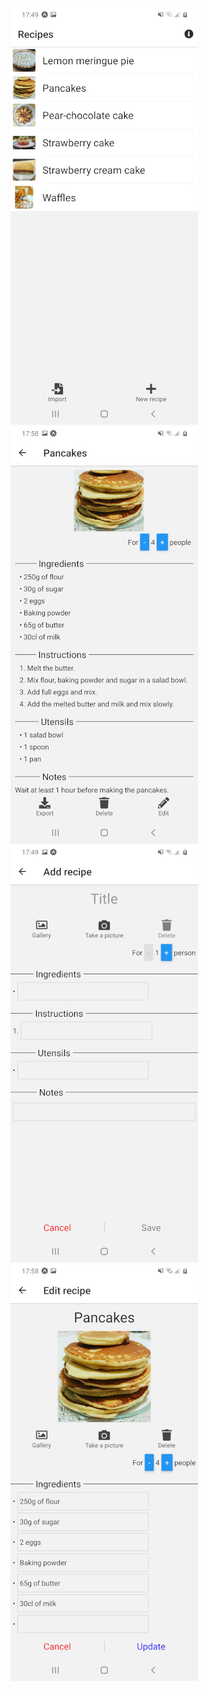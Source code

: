 
![screenshots](screenshots/recipes.jpg) ![screenshots](screenshots/recipe.jpg)
![screenshots](screenshots/add_recipe.jpg) ![screenshots](screenshots/edit_recipe.jpg)
